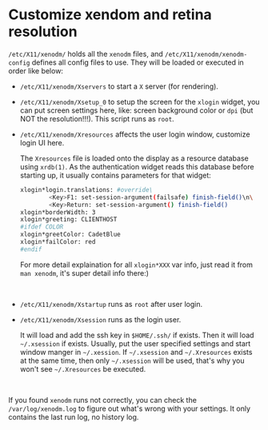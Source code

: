 # Customize xendom and retina resolution

`/etc/X11/xenodm/` holds all the `xenodm` files, and `/etc/X11/xenodm/xenodm-config`
defines all config files to use. They will be loaded or executed in order
like below:

- `/etc/X11/xenodm/Xservers` to start a `X` server (for rendering).

- `/etc/X11/xenodm/Xsetup_0` to setup the screen for the `xlogin` widget,
you can put screen settings here, like: screen background color or `dpi`
(but NOT the resolution!!!). This script runs as `root`.

- `/etc/X11/xenodm/Xresources` affects the user login window, customize login
UI here.

    The `Xresources` file is loaded onto the display as a resource database
    using `xrdb(1)`.  As the authentication widget reads this database before
    starting up, it usually contains parameters for that widget:

    ```bash
    xlogin*login.translations: #override\
            <Key>F1: set-session-argument(failsafe) finish-field()\n\
            <Key>Return: set-session-argument() finish-field()
    xlogin*borderWidth: 3
    xlogin*greeting: CLIENTHOST
    #ifdef COLOR
    xlogin*greetColor: CadetBlue
    xlogin*failColor: red
    #endif
    ```

    For more detail explaination for all `xlogin*XXX` var info, just read
    it from `man xenodm`, it's super detail info there:)

    </br>

- `/etc/X11/xenodm/Xstartup` runs as `root` after user login.

- `/etc/X11/xenodm/Xsession` runs as the login user.

    It will load and add the ssh key in `$HOME/.ssh/` if exists. Then it
    will load `~/.xsession` if exists. Usually, put the user specified
    settings and start window manger in `~/.xession`. If `~/.xsession`
    and `~/.Xresources` exists at the same time, then only `~/.xsession`
    will be used, that's why you won't see `~/.Xresources` be executed.

    </br>

If you found `xenodm` runs not correctly, you can check the `/var/log/xenodm.log`
to figure out what's wrong with your settings. It only contains the last run log,
no history log.

</br>
